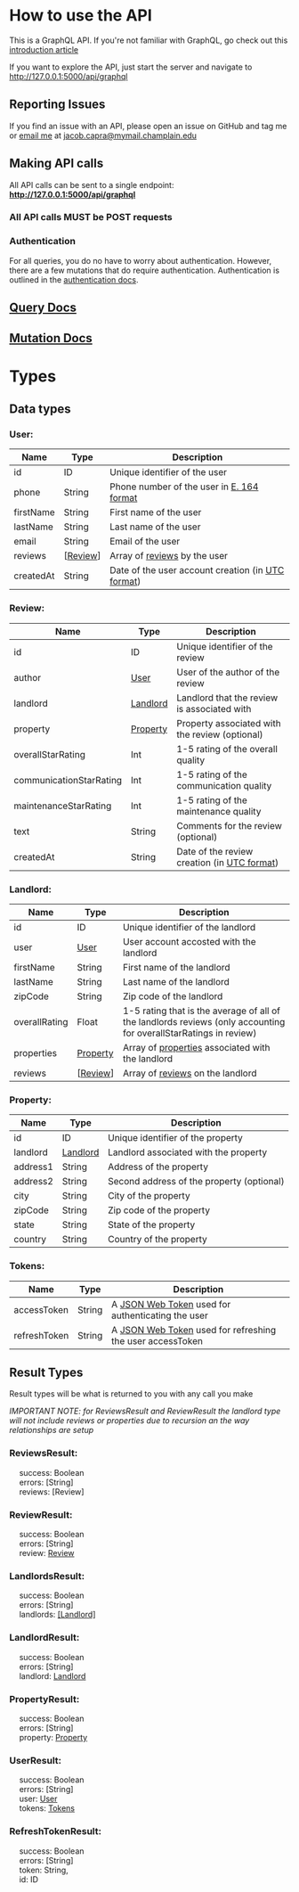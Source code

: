 # How to use the API
This is a GraphQL API. If you're not familiar with GraphQL, go check out this [introduction article](https://graphql.org/learn/)

If you want to explore the API, just start the server and navigate to http://127.0.0.1:5000/api/graphql

## Reporting Issues
If you find an issue with an API, please open an issue on GitHub and tag me or [email me](mailto:jacob.capra@mymail.champlain.edu) at jacob.capra@mymail.champlain.edu

## Making API calls
All API calls can be sent to a single endpoint: **http://127.0.0.1:5000/api/graphql**  
### All API calls **MUST** be **POST** requests

### Authentication
For all queries, you do no have to worry about authentication. However, there are a few mutations that do require authentication. Authentication is outlined in the [authentication docs](authentication.md).

## [Query Docs](query.md)  
## [Mutation Docs](mutation.md)

# Types

## Data types

### User:  
| Name      | Type                | Description                                                                                                   |
| --------- | ------------------- | ------------------------------------------------------------------------------------------------------------- |
| id        | ID                  | Unique identifier of the user                                                                                 |
| phone     | String              | Phone number of the user in [E. 164 format](https://en.wikipedia.org/wiki/E.164)                              |
| firstName | String              | First name of the user                                                                                        |
| lastName  | String              | Last name of the user                                                                                         |
| email     | String              | Email of the user                                                                                             |
| reviews   | [[Review](#review)] | Array of [reviews](#review) by the user                                                                       |
| createdAt | String              | Date of the user account creation (in [UTC format](https://en.wikipedia.org/wiki/Coordinated_Universal_Time)) |

### Review:
| Name                    | Type                  | Description                                                                                             |
| ----------------------- | --------------------- | ------------------------------------------------------------------------------------------------------- |
| id                      | ID                    | Unique identifier of the review                                                                         |
| author                  | [User](#user)         | User of the author of the review                                                                        |
| landlord                | [Landlord](#landlord) | Landlord that the review is associated with                                                             |
| property                | [Property](#property) | Property associated with the review (optional)                                                          |
| overallStarRating       | Int                   | 1-5 rating of the overall quality                                                                       |
| communicationStarRating | Int                   | 1-5 rating of the communication quality                                                                 |
| maintenanceStarRating   | Int                   | 1-5 rating of the maintenance quality                                                                   |
| text                    | String                | Comments for the review (optional)                                                                      |
| createdAt               | String                | Date of the review creation (in [UTC format](https://en.wikipedia.org/wiki/Coordinated_Universal_Time)) |


### Landlord: 
| Name          | Type                  | Description                                                                                                       |
| ------------- | --------------------- | ----------------------------------------------------------------------------------------------------------------- |
| id            | ID                    | Unique identifier of the landlord                                                                                 |
| user          | [User](#user)         | User account accosted with the landlord                                                                           |
| firstName     | String                | First name of the landlord                                                                                        |
| lastName      | String                | Last name of the landlord                                                                                         |
| zipCode       | String                | Zip code of the landlord                                                                                          |
| overallRating | Float                 | 1-5 rating that is the average of all of the landlords reviews (only accounting for overallStarRatings in review) |
| properties    | [Property](#property) | Array of [properties](#property) associated with the landlord                                                     |
| reviews       | [[Review](#review)]   | Array of [reviews](#review) on the landlord                                                                       |

### Property:  
| Name     | Type                  | Description                               |
| -------- | --------------------- | ----------------------------------------- |
| id       | ID                    | Unique identifier of the property         |
| landlord | [Landlord](#landlord) | Landlord associated with the property     |
| address1 | String                | Address of the property                   |
| address2 | String                | Second address of the property (optional) |
| city     | String                | City of the property                      |
| zipCode  | String                | Zip code of the property                  |
| state    | String                | State of the property                     |
| country  | String                | Country of the property                   |

### Tokens:
| Name         | Type   | Description                                                                                               |
| ------------ | ------ | --------------------------------------------------------------------------------------------------------- |
| accessToken  | String | A [JSON Web Token](https://en.wikipedia.org/wiki/JSON_Web_Token) used for authenticating the user         |
| refreshToken | String | A [JSON Web Token](https://en.wikipedia.org/wiki/JSON_Web_Token) used for refreshing the user accessToken |


## Result Types
Result types will be what is returned to you with any call you make

*IMPORTANT NOTE: for ReviewsResult and ReviewResult the landlord type will not include reviews or properties due to recursion an the way relationships are setup*

### ReviewsResult:
&emsp; success: Boolean  
&emsp; errors: [String]  
&emsp; reviews: [Review]  

### ReviewResult:
&emsp; success: Boolean  
&emsp; errors: [String]  
&emsp; review: [Review](#review)  

### LandlordsResult:
&emsp; success: Boolean  
&emsp; errors: [String]  
&emsp; landlords: [[Landlord]](#landlord)  

### LandlordResult:
&emsp; success: Boolean  
&emsp; errors: [String]  
&emsp; landlord: [Landlord](#landlord)  

### PropertyResult:
&emsp; success: Boolean  
&emsp; errors: [String]  
&emsp; property: [Property](#property)  

### UserResult:
&emsp; success: Boolean  
&emsp; errors: [String]  
&emsp; user: [User](#user)  
&emsp; tokens: [Tokens](#tokens)

### RefreshTokenResult:
&emsp; success: Boolean  
&emsp; errors: [String]  
&emsp; token: String,  
&emsp; id: ID  